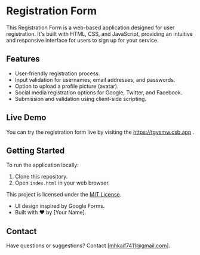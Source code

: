 # Registration Form

This Registration Form is a web-based application designed for user registration. It's built with HTML, CSS, and JavaScript, providing an intuitive and responsive interface for users to sign up for your service.

## Features

- User-friendly registration process.
- Input validation for usernames, email addresses, and passwords.
- Option to upload a profile picture (avatar).
- Social media registration options for Google, Twitter, and Facebook.
- Submission and validation using client-side scripting.

## Live Demo

You can try the registration form live by visiting the https://tgvsmw.csb.app .

## Getting Started

To run the application locally:

1. Clone this repository.
2. Open `index.html` in your web browser.



This project is licensed under the [MIT License](LICENSE).


- UI design inspired by Google Forms.
- Built with ❤️ by [Your Name].

## Contact

Have questions or suggestions? Contact [mhkaif7411@gmail.com].
